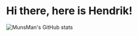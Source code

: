 # Hi there, here is Hendrik!

![MunsMan's GitHub stats](https://github-readme-stats.vercel.app/api?username=munsman&show_icons=true&theme=radical)
